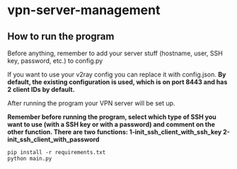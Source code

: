 # vpn-server-management

## How to run the program

Before anything, remember to add your server stuff (hostname, user, SSH key, password, etc.) to config.py

If you want to use your v2ray config you can replace it with config.json. **By default, the existing configuration is used, which is on port 8443 and has 2 client IDs by default.**

After running the program your VPN server will be set up.

**Remember before running the program, select which type of SSH you want to use (with a SSH key or with a password) and comment on the other function. There are two functions: 1-init_ssh_client_with_ssh_key 2-init_ssh_client_with_password**

```
pip install -r requirements.txt
python main.py
```
